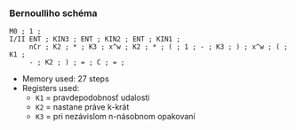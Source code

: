 ### Bernoulliho schéma
```
M0 ; 1 ;
I/II ENT ; KIN3 ; ENT ; KIN2 ; ENT ; KIN1 ;
     nCr ; K2 ; * ; K3 ; x^w ; K2 ; * ; ( ; 1 ; - ; K3 ; ) ; x^w ; ( ; K1 ;
     - ; K2 ; ) ; = ; C ; = ;
```

- Memory used: 27 steps
- Registers used:
  - `K1` = pravdepodobnosť udalosti
  - `K2` = nastane práve k-krát
  - `K3` = pri nezávislom n-násobnom opakovaní
